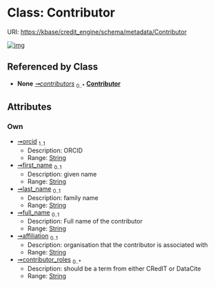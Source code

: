 
# Class: Contributor




URI: [https://kbase/credit_engine/schema/metadata/Contributor](https://kbase/credit_engine/schema/metadata/Contributor)


[![img](https://yuml.me/diagram/nofunky;dir:TB/class/[Dataset]++-%20contributors%200..*>[Contributor&#124;orcid:string;first_name:string%20%3F;last_name:string%20%3F;full_name:string%20%3F;affiliation:string%20%3F;contributor_roles:string%20*],[Dataset])](https://yuml.me/diagram/nofunky;dir:TB/class/[Dataset]++-%20contributors%200..*>[Contributor&#124;orcid:string;first_name:string%20%3F;last_name:string%20%3F;full_name:string%20%3F;affiliation:string%20%3F;contributor_roles:string%20*],[Dataset])

## Referenced by Class

 *  **None** *[➞contributors](dataset__contributors.md)*  <sub>0..\*</sub>  **[Contributor](Contributor.md)**

## Attributes


### Own

 * [➞orcid](contributor__orcid.md)  <sub>1..1</sub>
     * Description: ORCID
     * Range: [String](types/String.md)
 * [➞first_name](contributor__first_name.md)  <sub>0..1</sub>
     * Description: given name
     * Range: [String](types/String.md)
 * [➞last_name](contributor__last_name.md)  <sub>0..1</sub>
     * Description: family name
     * Range: [String](types/String.md)
 * [➞full_name](contributor__full_name.md)  <sub>0..1</sub>
     * Description: Full name of the contributor
     * Range: [String](types/String.md)
 * [➞affiliation](contributor__affiliation.md)  <sub>0..1</sub>
     * Description: organisation that the contributor is associated with
     * Range: [String](types/String.md)
 * [➞contributor_roles](contributor__contributor_roles.md)  <sub>0..\*</sub>
     * Description: should be a term from either CRedIT or DataCite
     * Range: [String](types/String.md)
